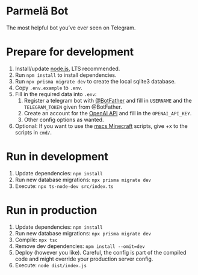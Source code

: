 # Parmelä Bot

The most helpful bot you’ve ever seen on Telegram.

# Prepare for development

1. Install/update [node.js](https://nodejs.org/), LTS recommended.
2. Run `npm install` to install dependencies.
3. Run `npx prisma migrate dev` to create the local sqlite3 database.
4. Copy `.env.example` to `.env`.
5. Fill in the required data into `.env`:
   1. Register a telegram bot with [@BotFather](https://t.me/BotFather) and fill in `USERNAME` and the `TELEGRAM_TOKEN`
      given from @BotFather.
   2. Create an account for the [OpenAI API](https://openai.com/api/) and fill in the `OPENAI_API_KEY`.
   3. Other config options as wanted.
6. Optional: If you want to use the [mscs Minecraft](https://minecraftservercontrol.github.io/docs/mscs) scripts, give
   +x to the scripts in `cmd/`.

# Run in development

1. Update dependencies: `npm install`
2. Run new database migrations: `npx prisma migrate dev`
3. Execute: `npx ts-node-dev src/index.ts`

# Run in production

1. Update dependencies: `npm install`
2. Run new database migrations: `npx prisma migrate dev`
3. Compile: `npx tsc`
4. Remove dev dependencies: `npm install --omit=dev`
5. Deploy (however you like). Careful, the config is part of the compiled code and might override your production server
   config.
6. Execute: `node dist/index.js`

